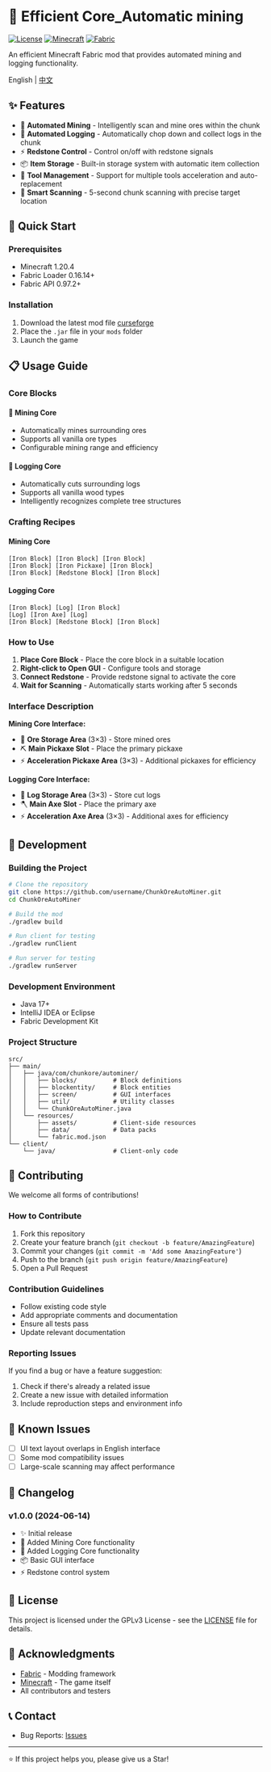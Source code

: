 # 📖 Efficient Core_Automatic mining

[![License](https://img.shields.io/badge/License-GPLv3-blue.svg)](LICENSE)
[![Minecraft](https://img.shields.io/badge/Minecraft-1.20.4-green.svg)](https://minecraft.net/)
[![Fabric](https://img.shields.io/badge/Fabric-0.97.2-orange.svg)](https://fabricmc.net/)

An efficient Minecraft Fabric mod that provides automated mining and logging functionality.

English | [中文](README_CN.md)

## ✨ Features

- 🔨 **Automated Mining** - Intelligently scan and mine ores within the chunk
- 🌲 **Automated Logging** - Automatically chop down and collect logs in the chunk
- ⚡ **Redstone Control** - Control on/off with redstone signals
- 📦 **Item Storage** - Built-in storage system with automatic item collection
- 🔧 **Tool Management** - Support for multiple tools acceleration and auto-replacement
- 🎯 **Smart Scanning** - 5-second chunk scanning with precise target location

## 🚀 Quick Start

### Prerequisites

- Minecraft 1.20.4
- Fabric Loader 0.16.14+
- Fabric API 0.97.2+

### Installation

1. Download the latest mod file [curseforge](https://curseforge.com/minecraft/mc-mods/efficient-core-automatic-mining)
2. Place the `.jar` file in your `mods` folder
3. Launch the game

## 📋 Usage Guide

### Core Blocks

#### 🔨 Mining Core
- Automatically mines surrounding ores
- Supports all vanilla ore types
- Configurable mining range and efficiency

#### 🌲 Logging Core
- Automatically cuts surrounding logs
- Supports all vanilla wood types
- Intelligently recognizes complete tree structures

### Crafting Recipes

#### Mining Core
```
[Iron Block] [Iron Block] [Iron Block]
[Iron Block] [Iron Pickaxe] [Iron Block]
[Iron Block] [Redstone Block] [Iron Block]
```

#### Logging Core
```
[Iron Block] [Log] [Iron Block]
[Log] [Iron Axe] [Log]
[Iron Block] [Redstone Block] [Iron Block]
```

### How to Use

1. **Place Core Block** - Place the core block in a suitable location
2. **Right-click to Open GUI** - Configure tools and storage
3. **Connect Redstone** - Provide redstone signal to activate the core
4. **Wait for Scanning** - Automatically starts working after 5 seconds

### Interface Description

**Mining Core Interface:**
- 🎒 **Ore Storage Area** (3×3) - Store mined ores
- ⛏️ **Main Pickaxe Slot** - Place the primary pickaxe
- ⚡ **Acceleration Pickaxe Area** (3×3) - Additional pickaxes for efficiency

**Logging Core Interface:**
- 🎒 **Log Storage Area** (3×3) - Store cut logs
- 🪓 **Main Axe Slot** - Place the primary axe
- ⚡ **Acceleration Axe Area** (3×3) - Additional axes for efficiency

## 🔧 Development

### Building the Project

```bash
# Clone the repository
git clone https://github.com/username/ChunkOreAutoMiner.git
cd ChunkOreAutoMiner

# Build the mod
./gradlew build

# Run client for testing
./gradlew runClient

# Run server for testing
./gradlew runServer
```

### Development Environment

- Java 17+
- IntelliJ IDEA or Eclipse
- Fabric Development Kit

### Project Structure

```
src/
├── main/
│   ├── java/com/chunkore/autominer/
│   │   ├── blocks/          # Block definitions
│   │   ├── blockentity/     # Block entities
│   │   ├── screen/          # GUI interfaces
│   │   ├── util/            # Utility classes
│   │   └── ChunkOreAutoMiner.java
│   └── resources/
│       ├── assets/          # Client-side resources
│       ├── data/            # Data packs
│       └── fabric.mod.json
└── client/
    └── java/                # Client-only code
```

## 🤝 Contributing

We welcome all forms of contributions!

### How to Contribute

1. Fork this repository
2. Create your feature branch (`git checkout -b feature/AmazingFeature`)
3. Commit your changes (`git commit -m 'Add some AmazingFeature'`)
4. Push to the branch (`git push origin feature/AmazingFeature`)
5. Open a Pull Request

### Contribution Guidelines

- Follow existing code style
- Add appropriate comments and documentation
- Ensure all tests pass
- Update relevant documentation

### Reporting Issues

If you find a bug or have a feature suggestion:

1. Check if there's already a related issue
2. Create a new issue with detailed information
3. Include reproduction steps and environment info

## 🐛 Known Issues

- [ ] UI text layout overlaps in English interface
- [ ] Some mod compatibility issues
- [ ] Large-scale scanning may affect performance

## 📝 Changelog

### v1.0.0 (2024-06-14)
- ✨ Initial release
- 🔨 Added Mining Core functionality
- 🌲 Added Logging Core functionality
- 📦 Basic GUI interface
- ⚡ Redstone control system

## 📄 License

This project is licensed under the GPLv3 License - see the [LICENSE](LICENSE) file for details.

## 🙏 Acknowledgments

- [Fabric](https://fabricmc.net/) - Modding framework
- [Minecraft](https://minecraft.net/) - The game itself
- All contributors and testers

## 📞 Contact
- Bug Reports: [Issues]([https://github.com/username/ChunkOreAutoMiner/issues](https://github.com/caomei269/Minecraft_Efficient-Core_Automatic-mining/issues))


---

⭐ If this project helps you, please give us a Star!
